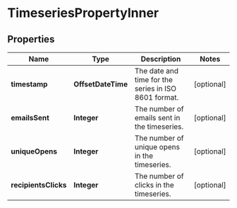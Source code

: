 

# TimeseriesPropertyInner


## Properties

| Name | Type | Description | Notes |
|------------ | ------------- | ------------- | -------------|
|**timestamp** | **OffsetDateTime** | The date and time for the series in ISO 8601 format. |  [optional] |
|**emailsSent** | **Integer** | The number of emails sent in the timeseries. |  [optional] |
|**uniqueOpens** | **Integer** | The number of unique opens in the timeseries. |  [optional] |
|**recipientsClicks** | **Integer** | The number of clicks in the timeseries. |  [optional] |



